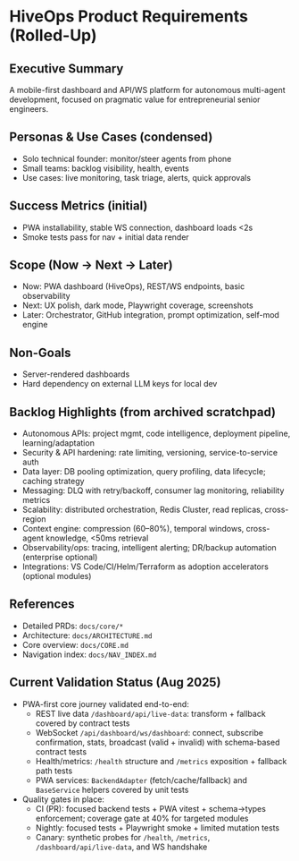 # HiveOps Product Requirements (Rolled-Up)

## Executive Summary

A mobile-first dashboard and API/WS platform for autonomous multi-agent development, focused on pragmatic value for entrepreneurial senior engineers.

## Personas & Use Cases (condensed)

- Solo technical founder: monitor/steer agents from phone
- Small teams: backlog visibility, health, events
- Use cases: live monitoring, task triage, alerts, quick approvals

## Success Metrics (initial)

- PWA installability, stable WS connection, dashboard loads <2s
- Smoke tests pass for nav + initial data render

## Scope (Now → Next → Later)

- Now: PWA dashboard (HiveOps), REST/WS endpoints, basic observability
- Next: UX polish, dark mode, Playwright coverage, screenshots
- Later: Orchestrator, GitHub integration, prompt optimization, self-mod engine

## Non-Goals

- Server-rendered dashboards
- Hard dependency on external LLM keys for local dev

## Backlog Highlights (from archived scratchpad)

- Autonomous APIs: project mgmt, code intelligence, deployment pipeline, learning/adaptation
- Security & API hardening: rate limiting, versioning, service-to-service auth
- Data layer: DB pooling optimization, query profiling, data lifecycle; caching strategy
- Messaging: DLQ with retry/backoff, consumer lag monitoring, reliability metrics
- Scalability: distributed orchestration, Redis Cluster, read replicas, cross-region
- Context engine: compression (60–80%), temporal windows, cross-agent knowledge, <50ms retrieval
- Observability/ops: tracing, intelligent alerting; DR/backup automation (enterprise optional)
- Integrations: VS Code/CI/Helm/Terraform as adoption accelerators (optional modules)

## References

- Detailed PRDs: `docs/core/*`
- Architecture: `docs/ARCHITECTURE.md`
- Core overview: `docs/CORE.md`
- Navigation index: `docs/NAV_INDEX.md`

## Current Validation Status (Aug 2025)

- PWA-first core journey validated end-to-end:
  - REST live data `/dashboard/api/live-data`: transform + fallback covered by contract tests
  - WebSocket `/api/dashboard/ws/dashboard`: connect, subscribe confirmation, stats, broadcast (valid + invalid) with schema-based contract tests
  - Health/metrics: `/health` structure and `/metrics` exposition + fallback path tests
  - PWA services: `BackendAdapter` (fetch/cache/fallback) and `BaseService` helpers covered by unit tests
- Quality gates in place:
  - CI (PR): focused backend tests + PWA vitest + schema→types enforcement; coverage gate at 40% for targeted modules
  - Nightly: focused tests + Playwright smoke + limited mutation tests
  - Canary: synthetic probes for `/health`, `/metrics`, `/dashboard/api/live-data`, and WS handshake
